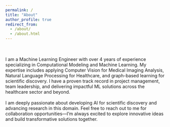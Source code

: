 ```yaml
---
permalink: /
title: "About"
author_profile: true
redirect_from: 
  - /about/
  - /about.html
---
```

\
\
I am a Machine Learning Engineer with over 4 years of experience specializing in Computational Modeling and Machine Learning. My expertise includes applying Computer Vision for Medical Imaging Analysis, Natural Language Processing for Healthcare, and graph-based learning for scientific discovery. I have a proven track record in project management, team leadership, and delivering impactful ML solutions across the healthcare sector and beyond.
\
\
I am deeply passionate about developing AI for scientific discovery and advancing research in this domain. Feel free to reach out to me for collaboration opportunities—I’m always excited to explore innovative ideas and build transformative solutions together.


